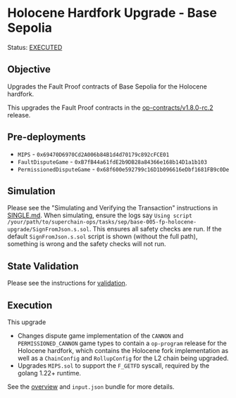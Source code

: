 # Holocene Hardfork Upgrade - Base Sepolia

Status: [EXECUTED](https://sepolia.etherscan.io/tx/0x3ab5ff5700afe57b89d7d23c0ad9e535f38a68b55c571e66c642719d85bcb888)

## Objective

Upgrades the Fault Proof contracts of Base Sepolia for the Holocene hardfork.

This upgrades the Fault Proof contracts in the
[op-contracts/v1.8.0-rc.2](https://github.com/ethereum-optimism/optimism/tree/op-contracts/v1.8.0-rc.2) release.

## Pre-deployments

- `MIPS` - `0x69470D6970Cd2A006b84B1d4d70179c892cFCE01`
- `FaultDisputeGame` - `0xB7fB44a61fdE2b9DB28a84366e168b14D1a1b103`
- `PermissionedDisputeGame` - `0x68f600e592799c16D1b096616eDbf1681FB9c0De`

## Simulation

Please see the "Simulating and Verifying the Transaction" instructions in [SINGLE.md](../../../SINGLE.md).
When simulating, ensure the logs say `Using script /your/path/to/superchain-ops/tasks/sep/base-005-fp-holocene-upgrade/SignFromJson.s.sol`.
This ensures all safety checks are run. If the default `SignFromJson.s.sol` script is shown (without the full path), something is wrong and the safety checks will not run.

## State Validation

Please see the instructions for [validation](./VALIDATION.md).

## Execution

This upgrade
* Changes dispute game implementation of the `CANNON` and `PERMISSIONED_CANNON` game types to contain a `op-program` release for the Holocene hardfork, which contains
  the Holocene fork implementation as well as a `ChainConfig` and `RollupConfig` for the L2 chain being upgraded.
* Upgrades `MIPS.sol` to support the `F_GETFD` syscall, required by the golang 1.22+ runtime.

See the [overview](./OVERVIEW.md) and `input.json` bundle for more details.
